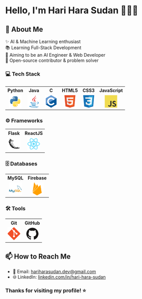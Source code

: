 # Hello, I'm Hari Hara Sudan 👨🏻‍💻

###

## 🌱 About Me

✨ AI & Machine Learning enthusiast  
📚 Learning Full-Stack Development  
🎯 Aiming to be an AI Engineer & Web Developer  
🎲 Open-source contributor & problem solver

###

### 💻 Tech Stack

###

<table style="width: 100%; table-layout: fixed;">
  <tr align="center">
    <th>Python</th>
    <th>Java</th>
    <th>C</th>
    <th>HTML5</th>
    <th>CSS3</th>
    <th>JavaScript</th>
  </tr>
  <tr align="center">
    <td><img src="https://github.com/devicons/devicon/blob/master/icons/python/python-original.svg" title="Python" alt="Python" height="40" width="40" /></td>
    <td><img src="https://github.com/devicons/devicon/blob/master/icons/java/java-original.svg" title="Java" alt="Java" height="40" width="40" /></td>
    <td><img src="https://github.com/devicons/devicon/blob/master/icons/c/c-original.svg" title="C" alt="C" height="40" width="40" /></td>
    <td><img src="https://github.com/devicons/devicon/blob/master/icons/html5/html5-original.svg" title="HTML5" alt="HTML5" height="40" width="40" /></td>
    <td><img src="https://github.com/devicons/devicon/blob/master/icons/css3/css3-original.svg" title="CSS3" alt="CSS3" height="40" width="40" /></td>
    <td><img src="https://github.com/devicons/devicon/blob/master/icons/javascript/javascript-original.svg" title="JavaScript" alt="JavaScript" height="40" width="40" /></td>
  </tr>
</table>

###

### ⚙️ Frameworks

<table style="width: 100%; table-layout: fixed;">
  <tr align="center">
    <th>Flask</th>
    <th>ReactJS</th>
  </tr>
  <tr align="center">
    <td><img src="https://github.com/devicons/devicon/blob/master/icons/flask/flask-original.svg" title="Flask" alt="Flask" height="40" width="40" /></td>
    <td><img src="https://github.com/devicons/devicon/blob/master/icons/react/react-original.svg" title="ReactJS" alt="ReactJS" height="40" width="40" /></td>
  </tr>
</table>

###

### 🗄️ Databases

<table style="width: 100%; table-layout: fixed;">
  <tr align="center">
    <th>MySQL</th>
    <th>Firebase</th>
  </tr>
  <tr align="center">
    <td><img src="https://github.com/devicons/devicon/blob/master/icons/mysql/mysql-original-wordmark.svg" title="MySQL" alt="MySQL" height="40" width="40" /></td>
    <td><img src="https://github.com/devicons/devicon/blob/master/icons/firebase/firebase-plain.svg" title="Firebase" alt="Firebase" height="40" width="40" /></td>
  </tr>
</table>

###

### 🛠️ Tools

<table style="width: 100%; table-layout: fixed;">
  <tr align="center">
    <th>Git</th>
    <th>GitHub</th>
  </tr>
  <tr align="center">
    <td><img src="https://github.com/devicons/devicon/blob/master/icons/git/git-original.svg" title="Git" alt="Git" height="40" width="40" /></td>
    <td><img src="https://github.com/devicons/devicon/blob/master/icons/github/github-original.svg" title="GitHub" alt="GitHub" height="40" width="40" /></td>
  </tr>
</table>

###

## 📫 How to Reach Me

- 📧 Email: [hariharasudan.dev@gmail.com](mailto:hariharasudan.dev@gmail.com)
- 🌐 LinkedIn: [linkedin.com/in/hari-hara-sudan](https://www.linkedin.com/in/hari-hara-sudan/)

###

### Thanks for visiting my profile! ⭐
